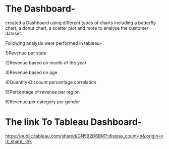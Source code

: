 # The Dashboard-

 created a Dashboard using different types of charts including a butterfly chart, a donut chart, a scatter plot and more to analyse the customer dataset.
 
Following analysis were performed in tableau-

1)Revenue per state

2)Revenue based on month of the year

3)Revenue based on age

4)Quantity-Discount percentage correlation

5)Percentage of revenue per region

6)Revenue per category per gender

 
 # The link To Tableau Dashboard-
 
 https://public.tableau.com/shared/GN592D6BM?:display_count=n&:origin=viz_share_link
 
 
 
